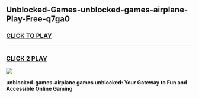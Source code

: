 
## Unblocked-Games-unblocked-games-airplane-Play-Free-q7ga0
<h3>
<a href="https://premium76.site?title=unblocked-games-airplane&ref=20A">CLICK TO PLAY</a></h3>
<hr>

<h3>
<a href="https://premium76.site?title=unblocked-games-airplane&ref=20A">CLICK 2 PLAY</a>
  
</h3>

<a href="https://premium76.site?title=unblocked-games-airplane&ref=20A"><img src="https://clearcache.store/games.png"></a>


**unblocked-games-airplane games unblocked: Your Gateway to Fun and Accessible Online Gaming**
